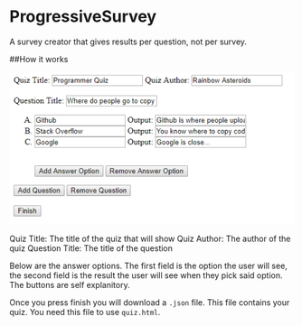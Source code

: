 # ProgressiveSurvey
A survey creator that gives results per question, not per survey.

##How it works

![compile.html screenshot](compile.png)

Quiz Title: The title of the quiz that will show
Quiz Author: The author of the quiz
Question Title: The title of the question

Below are the answer options. The first field is the option the user will see, the second field is the result the user will see when they pick said option.
The buttons are self explanitory.

Once you press finish you will download a `.json` file. This file contains your quiz. You need this file to use `quiz.html`.
